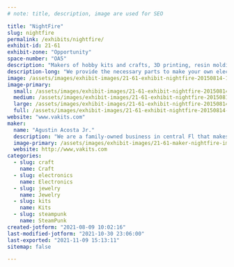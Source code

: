 ```yaml
---
# note: title, description, image are used for SEO

title: "NightFire"
slug: nightfire
permalink: /exhibits/nightfire/
exhibit-id: 21-61
exhibit-zone: "Opportunity"
space-number: "OA5"
description: "Makers of hobby kits and crafts, 3D printing, resin molding."
description-long: "We provide the necessary parts to make your own electronic hobby kits. We also provide 3D printing supplies and resin jewelry parts."
image: /assets/images/exhibit-images/21-61-exhibit-nightfire-20150814-175332-large.jpg
image-primary: 
  small: /assets/images/exhibit-images/21-61-exhibit-nightfire-20150814-175332-small.jpg
  medium: /assets/images/exhibit-images/21-61-exhibit-nightfire-20150814-175332-medium.jpg
  large: /assets/images/exhibit-images/21-61-exhibit-nightfire-20150814-175332-large.jpg
  full: /assets/images/exhibit-images/21-61-exhibit-nightfire-20150814-175332-full.jpg
website: "www.vakits.com"
maker: 
  name: "Agustin Acosta Jr."
  description: "We are a family-owned business in central Fl that makes Hobby kits and Crafts."
  image-primary: /assets/images/exhibit-images/21-61-maker-nightfire-img-4231-medium.JPG
  website: http://www,vakits.com
categories: 
  - slug: craft
    name: Craft
  - slug: electronics
    name: Electronics
  - slug: jewelry
    name: Jewelry
  - slug: kits
    name: Kits
  - slug: steampunk
    name: SteamPunk
created-jotform: "2021-08-09 10:02:16"
last-modified-jotform: "2021-10-30 23:06:00"
last-exported: "2021-11-09 15:13:11"
sitemap: false

---
```

